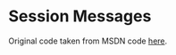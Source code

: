 # Session Messages
Original code taken from MSDN code [here](https://code.msdn.microsoft.com/Brokered-Messaging-Session-41c43fb4).
